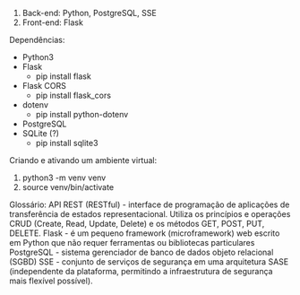 1. Back-end: Python, PostgreSQL, SSE
2. Front-end: Flask

Dependências:
- Python3
- Flask
  - pip install flask
- Flask CORS
  - pip install flask_cors
- dotenv
  - pip install python-dotenv
- PostgreSQL
- SQLite (?)
  - pip install sqlite3

Criando e ativando um ambiente virtual:

1. python3 -m venv venv
2. source venv/bin/activate

Glossário:
API REST (RESTful) - interface de programação de aplicações de transferência de estados representacional. Utiliza os princípios e operações CRUD (Create, Read, Update, Delete) e os métodos GET, POST, PUT, DELETE. 
Flask - é um pequeno framework (microframework) web escrito em Python que não requer ferramentas ou bibliotecas particulares
PostgreSQL - sistema gerenciador de banco de dados objeto relacional (SGBD)
SSE - conjunto de serviços de segurança em uma arquitetura SASE (independente da plataforma, permitindo a infraestrutura de segurança mais flexível possível).
